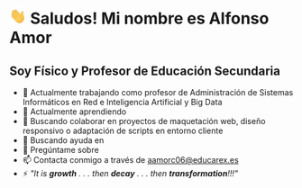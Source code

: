 # <img src="https://raw.githubusercontent.com/ABSphreak/ABSphreak/master/gifs/Hi.gif" width="30px"> Saludos! Mi nombre es Alfonso Amor

## Soy Físico y Profesor de Educación Secundaria

- 🔭 Actualmente trabajando como profesor de Administración de Sistemas Informáticos en Red e Inteligencia Artificial y Big Data
- 🌱 Actualmente aprendiendo 
- 👯 Buscando colaborar en proyectos de maquetación web, diseño responsivo o adaptación de scripts en entorno cliente
- 🤔 Buscando ayuda en 
- 💬 Pregúntame sobre 
- 📫 Contacta conmigo a través de aamorc06@educarex.es
- ⚡ *"It is **growth** . . . then **decay** . . . then **transformation**!!!"*
